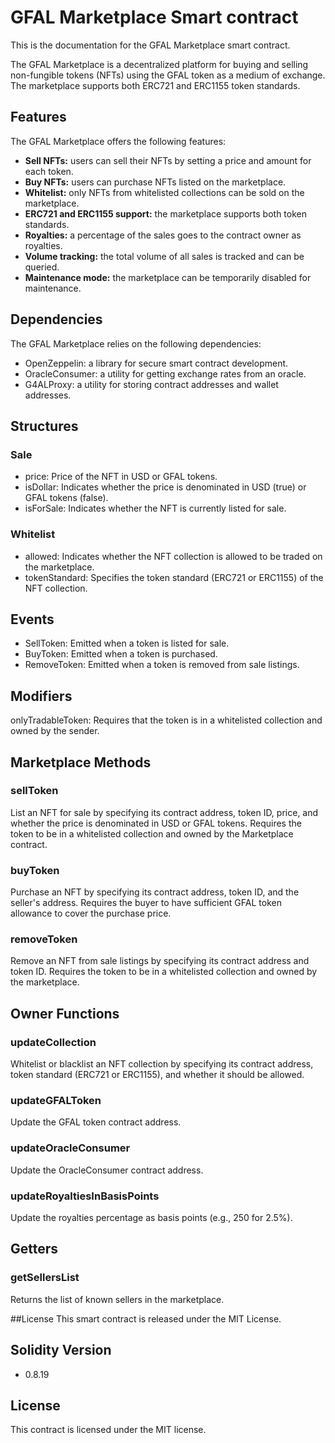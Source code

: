 # GFAL Marketplace Smart contract

This is the documentation for the GFAL Marketplace smart contract.

The GFAL Marketplace is a decentralized platform for buying and selling non-fungible tokens (NFTs) using the GFAL token as a medium of exchange. The marketplace supports both ERC721 and ERC1155 token standards.

## Features

The GFAL Marketplace offers the following features:

- **Sell NFTs:** users can sell their NFTs by setting a price and amount for each token.
- **Buy NFTs:** users can purchase NFTs listed on the marketplace.
- **Whitelist:** only NFTs from whitelisted collections can be sold on the marketplace.
- **ERC721 and ERC1155 support:** the marketplace supports both token standards.
- **Royalties:** a percentage of the sales goes to the contract owner as royalties.
- **Volume tracking:** the total volume of all sales is tracked and can be queried.
- **Maintenance mode:** the marketplace can be temporarily disabled for maintenance.

## Dependencies

The GFAL Marketplace relies on the following dependencies:

- OpenZeppelin: a library for secure smart contract development.
- OracleConsumer: a utility for getting exchange rates from an oracle.
- G4ALProxy: a utility for storing contract addresses and wallet addresses.

## Structures

### Sale

- price: Price of the NFT in USD or GFAL tokens.
- isDollar: Indicates whether the price is denominated in USD (true) or GFAL tokens (false).
- isForSale: Indicates whether the NFT is currently listed for sale.

### Whitelist

- allowed: Indicates whether the NFT collection is allowed to be traded on the marketplace.
- tokenStandard: Specifies the token standard (ERC721 or ERC1155) of the NFT collection.

## Events

- SellToken: Emitted when a token is listed for sale.
- BuyToken: Emitted when a token is purchased.
- RemoveToken: Emitted when a token is removed from sale listings.

## Modifiers

onlyTradableToken: Requires that the token is in a whitelisted collection and owned by the sender.

## Marketplace Methods

### sellToken

List an NFT for sale by specifying its contract address, token ID, price, and whether the price is denominated in USD or GFAL tokens. Requires the token to be in a whitelisted collection and owned by the Marketplace contract.

### buyToken

Purchase an NFT by specifying its contract address, token ID, and the seller's address. Requires the buyer to have sufficient GFAL token allowance to cover the purchase price.

### removeToken

Remove an NFT from sale listings by specifying its contract address and token ID. Requires the token to be in a whitelisted collection and owned by the marketplace.

## Owner Functions

### updateCollection

Whitelist or blacklist an NFT collection by specifying its contract address, token standard (ERC721 or ERC1155), and whether it should be allowed.

### updateGFALToken

Update the GFAL token contract address.

### updateOracleConsumer

Update the OracleConsumer contract address.

### updateRoyaltiesInBasisPoints

Update the royalties percentage as basis points (e.g., 250 for 2.5%).

## Getters

### getSellersList

Returns the list of known sellers in the marketplace.

##License
This smart contract is released under the MIT License.

## Solidity Version

- 0.8.19

## License

This contract is licensed under the MIT license.

